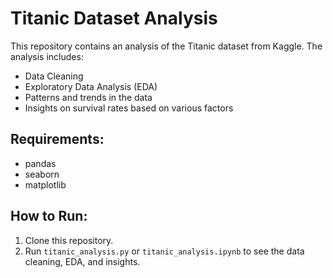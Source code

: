 # Titanic Dataset Analysis
This repository contains an analysis of the Titanic dataset from Kaggle. The analysis includes:
- Data Cleaning
- Exploratory Data Analysis (EDA)
- Patterns and trends in the data
- Insights on survival rates based on various factors

## Requirements:
- pandas
- seaborn
- matplotlib

## How to Run:
1. Clone this repository.
2. Run `titanic_analysis.py` or `titanic_analysis.ipynb` to see the data cleaning, EDA, and insights.
